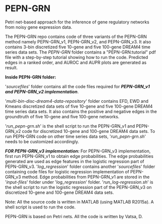 # PEPN-GRN
Petri net-based approach for the inference of gene regulatory networks from noisy gene expression data.

The PEPN-GRN repo contains code of three variants of the PEPN-GRN method namely PEPN-GRN_v1, PEPN-GRN_v2, and PEPN-GRN_v3. It also contains 3-bin discretized five 10-gene and five 100-gene DREAM4 time series data sets. The _PEPN-GRN_ folder contains a "PEPN-GRN:tutorial" pdf file with a step-by-step tutorial showing how to run the code. Predicted edges in a ranked order, and AUROC and AUPR plots are generated as result.

**Inside PEPN-GRN folder:**

'_sourcefiles_' folder contains all the code files required for _**PEPN-GRN_v1 and PEPN-GRN_v2 implementation**_.

'_multi-bin-disc-dream4-data-repository_' folder contains EFD, EWD and Kmeans discretized data sets of five 10-gene and five 100-gene DREAM4 time series data sets. It also contains the positive and negative edges in the groundtruth of five 10-gene and five 100-gene networks.

'_run_pepn-grn.sh_' is the shell script to run the PEPN-GRN_v1 and PEPN-GRN_v2 code for discretized 10-gene and 100-gene DREAM4 data sets. To run PEPN-GRN code on other time series data sets, '_run_pepn-grn.sh_' needs to be customized accordingly.

_**FOR PEPN-GRN_v3 implementation:**_
For PEPN-GRN_v3 implementation, first run PEPN-GRN_v1 to obtain edge probabilities. The edge probabilities generated are used as edge features in the logistic regression part of PEPN-GRN_v3. 
'_log_regression_' folder contains another '_sourcefiles_' folder containing code files for logistic regression implementation of PEPN-GRN_v3 method. Edge probabilities from PEPN-GRN_v1 are stored in the '_input-files_' folder under '_log_regression_' folder.
'_run_log-regression.sh_' is the shell script to run the logistic regression part of the PEPN-GRN_v3 on discretized 10-gene and 100-gene DREAM4 data sets.


Note: All the source code is written in MATLAB (using MATLAB R2015a). A shell script is used to run the code.

PEPN-GRN is based on Petri nets. All the code is written by Vatsa, D.
